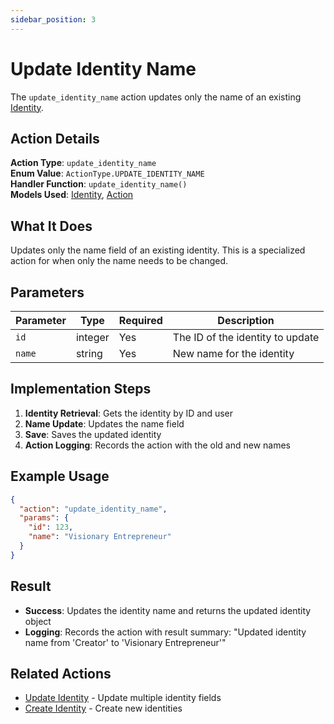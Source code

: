```yaml
---
sidebar_position: 3
---
```


# Update Identity Name

The `update_identity_name` action updates only the name of an existing [Identity](../database/models/identity).

## Action Details

**Action Type**: `update_identity_name`  
**Enum Value**: `ActionType.UPDATE_IDENTITY_NAME`  
**Handler Function**: `update_identity_name()`  
**Models Used**: [Identity](../database/models/identity), [Action](../database/models/action)

## What It Does

Updates only the name field of an existing identity. This is a specialized action for when only the name needs to be changed.

## Parameters

| Parameter | Type    | Required | Description                      |
| --------- | ------- | -------- | -------------------------------- |
| `id`      | integer | Yes      | The ID of the identity to update |
| `name`    | string  | Yes      | New name for the identity        |

## Implementation Steps

1. **Identity Retrieval**: Gets the identity by ID and user
2. **Name Update**: Updates the name field
3. **Save**: Saves the updated identity
4. **Action Logging**: Records the action with the old and new names

## Example Usage

```json
{
  "action": "update_identity_name",
  "params": {
    "id": 123,
    "name": "Visionary Entrepreneur"
  }
}
```

## Result

- **Success**: Updates the identity name and returns the updated identity object
- **Logging**: Records the action with result summary: "Updated identity name from 'Creator' to 'Visionary Entrepreneur'"

## Related Actions

- [Update Identity](update-identity) - Update multiple identity fields
- [Create Identity](create-identity) - Create new identities
